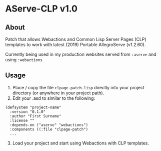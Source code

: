 # AServe-CLP v1.0

## About

Patch that allows Webactions and Common Lisp Server Pages (CLP) templates to work with latest (2019) Portable AllegroServe (v1.2.60).

Currently being used in my production websites served from `:aserve` and using `:webactions`

## Usage

1. Place / copy the file `clpage-patch.lisp` directly into your project directory (or anywhere in your project path).
2. Edit your .asd to similar to the following:

```
(defsystem "project-name"
  :version "0.1.0"
  :author "First Surname"
  :license ""
  :depends-on ("aserve" "webactions")
  :components ((:file "clpage-patch")
  ...
```
3. Load your project and start using Webactions with CLP templates.
